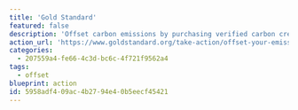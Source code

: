 ```yaml
---
title: 'Gold Standard'
featured: false
description: 'Offset carbon emissions by purchasing verified carbon credits from a variety of certified, environmentally friendly projects.'
action_url: 'https://www.goldstandard.org/take-action/offset-your-emissions'
categories:
  - 207559a4-fe66-4c3d-bc6c-4f721f9562a4
tags:
  - offset
blueprint: action
id: 5958adf4-09ac-4b27-94e4-0b5eecf45421
---
```

